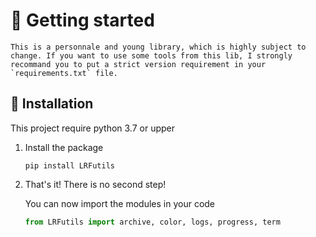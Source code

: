 # 👋 Getting started

```{warning}
This is a personnale and young library, which is highly subject to change. If you want to use some tools from this lib, I strongly recommand you to put a strict version requirement in your `requirements.txt` file.
``` 

## 🔌 Installation

This project require python 3.7 or upper

1. Install the package
    ```
    pip install LRFutils
    ```

2. That's it! There is no second step!

    You can now import the modules in your code

    ```python
    from LRFutils import archive, color, logs, progress, term
    ```
